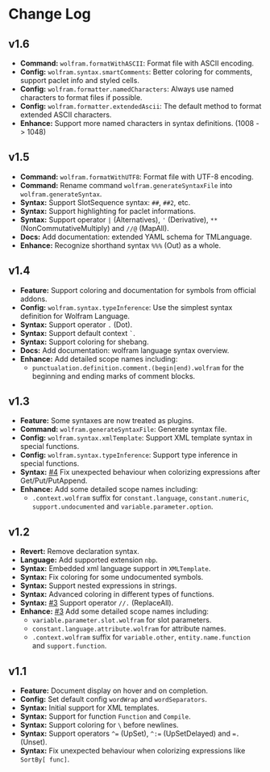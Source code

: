 # Change Log

## v1.6

- **Command:** `wolfram.formatWithASCII`: Format file with ASCII encoding.
- **Config:** `wolfram.syntax.smartComments`: Better coloring for comments, support paclet info and styled cells.
- **Config:** `wolfram.formatter.namedCharacters`: Always use named characters to format files if possible.
- **Config:** `wolfram.formatter.extendedAscii`: The default method to format extended ASCII characters.
- **Enhance:** Support more named characters in syntax definitions. (1008 -> 1048)

## v1.5

- **Command:** `wolfram.formatWithUTF8`: Format file with UTF-8 encoding.
- **Command:** Rename command `wolfram.generateSyntaxFile` into `wolfram.generateSyntax`.
- **Syntax:** Support SlotSequence syntax: `##`, `##2`, etc.
- **Syntax:** Support highlighting for paclet informations.
- **Syntax:** Support operator `|` (Alternatives), `'` (Derivative), `**` (NonCommutativeMultiply) and `//@` (MapAll).
- **Docs:** Add documentation: extended YAML schema for TMLanguage.
- **Enhance:** Recognize shorthand syntax `%%%` (Out) as a whole.

## v1.4

- **Feature:** Support coloring and documentation for symbols from official addons.
- **Config:** `wolfram.syntax.typeInference`: Use the simplest syntax definition for Wolfram Language.
- **Syntax:** Support operator `.` (Dot).
- **Syntax:** Support default context `` ` ``.
- **Syntax:** Support coloring for shebang.
- **Docs:** Add documentation: wolfram language syntax overview.
- **Enhance:** Add detailed scope names including:
  - `punctualation.definition.comment.(begin|end).wolfram` for the beginning and ending marks of comment blocks.

## v1.3

- **Feature:** Some syntaxes are now treated as plugins.
- **Command:** `wolfram.generateSyntaxFile`: Generate syntax file.
- **Config:** `wolfram.syntax.xmlTemplate`: Support XML template syntax in special functions.
- **Config:** `wolfram.syntax.typeInference`: Support type inference in special functions.
- **Syntax:** [#4](https://github.com/Shigma/vscode-wl/issues/4) Fix unexpected behaviour when colorizing expressions after Get/Put/PutAppend.
- **Enhance:** Add some detailed scope names including:
  - `.context.wolfram` suffix for `constant.language`, `constant.numeric`, `support.undocumented` and `variable.parameter.option`.

## v1.2

- **Revert:** Remove declaration syntax.
- **Language:** Add supported extension `nbp`.
- **Syntax:** Embedded xml language support in `XMLTemplate`.
- **Syntax:** Fix coloring for some undocumented symbols.
- **Syntax:** Support nested expressions in strings.
- **Syntax:** Advanced coloring in different types of functions.
- **Syntax:** [#3](https://github.com/Shigma/vscode-wl/issues/3) Support operator `//.` (ReplaceAll).
- **Enhance:** [#3](https://github.com/Shigma/vscode-wl/issues/3) Add some detailed scope names including:
  - `variable.parameter.slot.wolfram` for slot parameters.
  - `constant.language.attribute.wolfram` for attribute names.
  - `.context.wolfram` suffix for `variable.other`, `entity.name.function` and `support.function`.

## v1.1

- **Feature:** Document display on hover and on completion.
- **Config:** Set default config `wordWrap` and `wordSeparators`.
- **Syntax:** Initial support for XML templates.
- **Syntax:** Support for function `Function` and `Compile`.
- **Syntax:** Support coloring for `\` before newlines.
- **Syntax:** Support operators `^=` (UpSet), `^:=` (UpSetDelayed) and `=.` (Unset).
- **Syntax:** Fix unexpected behaviour when colorizing expressions like `SortBy[ func]`.
